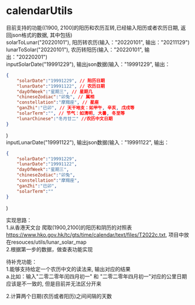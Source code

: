 # calendarUtils
目前支持的功能((1900, 2100]的阳历和农历互转,已经输入阳历或者农历日期, 返回json格式的数据, 其中包括)<br/>
solarToLunar("20220101"), 阳历转农历(输入："20220101", 输出："20211129")<br/>
lunarToSolar("20220101"), 农历转阳历(输入："20220101", 输出："20220201")<br/>
inputSolarDate("19991229"), 输出json数据(输入："19991229", 输出：
```json
{
    "solarDate":"19991229", // 阳历日期
    "lunarDate":"19991122", // 农历日期
    "dayOfWeek":"星期三", // 星期几
    "chineseZodiac":"卯兔", // 属相
    "constellation":"摩羯座", // 星座
    "ganZhi":"已卯", // 天干地支：如甲午, 辛亥, 戊戌等
    "solarTerm":"", // 节气：如清明, 大暑, 冬至等
    "lunarChinese":"冬月廿二" //农历中文日期 
}
```
)<br/>
inputLunarDate("19991122"), 输出json数据(输入："19991122", 输出：
```json
{
    "solarDate":"19991229",
    "lunarDate":"19991122",
    "dayOfWeek":"星期三",
    "chineseZodiac":"卯兔",
    "constellation":"摩羯座",
    "ganZhi":"已卯",
    "solarTerm":""
}
```
)<br/>

实现思路：<br/>
1.从香港天文台 爬取(1900,2100]的阳历和阴历的对照表 https://www.hko.gov.hk/tc/gts/time/calendar/text/files/T2022c.txt, 项目中放在resouces/utils/lunar_solar_map<br/>
2.根据第一步的数据，做查表功能实现<br/>

待补充功能：<br/>
1.能够支持给定一个农历中文的读法来, 输出对应的结果<br/>
  a.比如：输入"二零二零年闰四月初一" 和 "二零二零年四月初一"对应的公里日期应该是不一致的, 但是目前并无法区分开来<br/>

2.计算两个日期(农历或者阳历)之间间隔的天数
